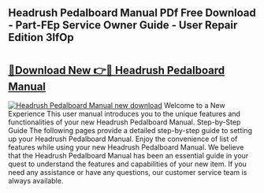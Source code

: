 ## Headrush Pedalboard Manual PDf Free Download - Part-FEp Service Owner Guide - User Repair Edition 3lfOp

# <h2><a href="http://bc15895.oget.top/?id=Headrush+Pedalboard+Manual">🔗Download New 👉🔴 Headrush Pedalboard Manual</a></h2>

[![Headrush Pedalboard Manual new download](https://i.imgur.com/5g1atiW.png)](http://bc15895.oget.top/?id=Headrush+Pedalboard+Manual)
Welcome to a New Experience This user manual introduces you to the unique features and functionalities of your new Headrush Pedalboard Manual. Step-by-Step Guide The following pages provide a detailed step-by-step guide to setting up your Headrush Pedalboard Manual. Enjoy the convenience of list of features while using your new Headrush Pedalboard Manual. We believe that the Headrush Pedalboard Manual has been an essential guide in your quest to understand the features and capabilities of your new item. If you need any assistance or have any questions, our customer service team is always available.
